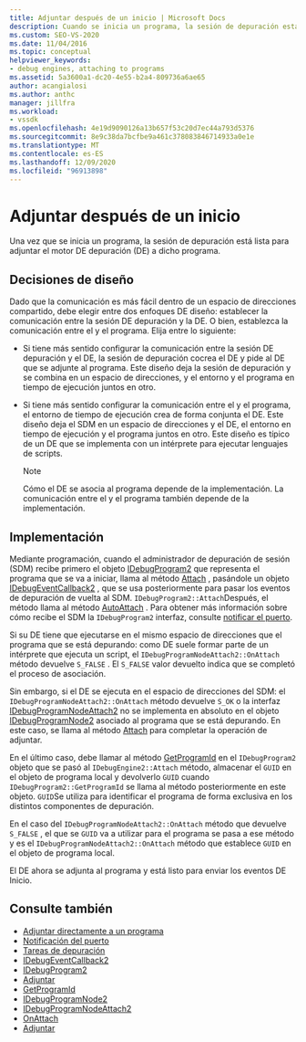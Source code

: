 ```yaml
---
title: Adjuntar después de un inicio | Microsoft Docs
description: Cuando se inicia un programa, la sesión de depuración está lista para adjuntar el motor de depuración al programa. Elija un enfoque de diseño para la comunicación con el motor de depuración.
ms.custom: SEO-VS-2020
ms.date: 11/04/2016
ms.topic: conceptual
helpviewer_keywords:
- debug engines, attaching to programs
ms.assetid: 5a3600a1-dc20-4e55-b2a4-809736a6ae65
author: acangialosi
ms.author: anthc
manager: jillfra
ms.workload:
- vssdk
ms.openlocfilehash: 4e19d9090126a13b657f53c20d7ec44a793d5376
ms.sourcegitcommit: 8e9c38da7bcfbe9a461c378083846714933a0e1e
ms.translationtype: MT
ms.contentlocale: es-ES
ms.lasthandoff: 12/09/2020
ms.locfileid: "96913898"
---
```

# <a name="attach-after-a-launch"></a>Adjuntar después de un inicio
Una vez que se inicia un programa, la sesión de depuración está lista para adjuntar el motor DE depuración (DE) a dicho programa.

## <a name="design-decisions"></a>Decisiones de diseño
 Dado que la comunicación es más fácil dentro de un espacio de direcciones compartido, debe elegir entre dos enfoques DE diseño: establecer la comunicación entre la sesión DE depuración y la DE. O bien, establezca la comunicación entre el y el programa. Elija entre lo siguiente:

- Si tiene más sentido configurar la comunicación entre la sesión DE depuración y el DE, la sesión de depuración cocrea el DE y pide al DE que se adjunte al programa. Este diseño deja la sesión de depuración y se combina en un espacio de direcciones, y el entorno y el programa en tiempo de ejecución juntos en otro.

- Si tiene más sentido configurar la comunicación entre el y el programa, el entorno de tiempo de ejecución crea de forma conjunta el DE. Este diseño deja el SDM en un espacio de direcciones y el DE, el entorno en tiempo de ejecución y el programa juntos en otro. Este diseño es típico de un DE que se implementa con un intérprete para ejecutar lenguajes de scripts.

    > [!NOTE]
    > Cómo el DE se asocia al programa depende de la implementación. La comunicación entre el y el programa también depende de la implementación.

## <a name="implementation"></a>Implementación
 Mediante programación, cuando el administrador de depuración de sesión (SDM) recibe primero el objeto [IDebugProgram2](../../extensibility/debugger/reference/idebugprogram2.md) que representa el programa que se va a iniciar, llama al método [Attach](../../extensibility/debugger/reference/idebugprogram2-attach.md) , pasándole un objeto [IDebugEventCallback2](../../extensibility/debugger/reference/idebugeventcallback2.md) , que se usa posteriormente para pasar los eventos de depuración de vuelta al SDM. `IDebugProgram2::Attach`Después, el método llama al método [AutoAttach](../../extensibility/debugger/reference/idebugprogramnodeattach2-onattach.md) . Para obtener más información sobre cómo recibe el SDM la `IDebugProgram2` interfaz, consulte [notificar el puerto](../../extensibility/debugger/notifying-the-port.md).

 Si su DE tiene que ejecutarse en el mismo espacio de direcciones que el programa que se está depurando: como DE suele formar parte de un intérprete que ejecuta un script, el `IDebugProgramNodeAttach2::OnAttach` método devuelve `S_FALSE` . El `S_FALSE` valor devuelto indica que se completó el proceso de asociación.

 Sin embargo, si el DE se ejecuta en el espacio de direcciones del SDM: el `IDebugProgramNodeAttach2::OnAttach` método devuelve `S_OK` o la interfaz [IDebugProgramNodeAttach2](../../extensibility/debugger/reference/idebugprogramnodeattach2.md) no se implementa en absoluto en el objeto [IDebugProgramNode2](../../extensibility/debugger/reference/idebugprogramnode2.md) asociado al programa que se está depurando. En este caso, se llama al método [Attach](../../extensibility/debugger/reference/idebugengine2-attach.md) para completar la operación de adjuntar.

 En el último caso, debe llamar al método [GetProgramId](../../extensibility/debugger/reference/idebugprogram2-getprogramid.md) en el `IDebugProgram2` objeto que se pasó al `IDebugEngine2::Attach` método, almacenar el `GUID` en el objeto de programa local y devolverlo `GUID` cuando `IDebugProgram2::GetProgramId` se llama al método posteriormente en este objeto. `GUID`Se utiliza para identificar el programa de forma exclusiva en los distintos componentes de depuración.

 En el caso del `IDebugProgramNodeAttach2::OnAttach` método que devuelve `S_FALSE` , el que se `GUID` va a utilizar para el programa se pasa a ese método y es el `IDebugProgramNodeAttach2::OnAttach` método que establece `GUID` en el objeto de programa local.

 El DE ahora se adjunta al programa y está listo para enviar los eventos DE Inicio.

## <a name="see-also"></a>Consulte también
- [Adjuntar directamente a un programa](../../extensibility/debugger/attaching-directly-to-a-program.md)
- [Notificación del puerto](../../extensibility/debugger/notifying-the-port.md)
- [Tareas de depuración](../../extensibility/debugger/debugging-tasks.md)
- [IDebugEventCallback2](../../extensibility/debugger/reference/idebugeventcallback2.md)
- [IDebugProgram2](../../extensibility/debugger/reference/idebugprogram2.md)
- [Adjuntar](../../extensibility/debugger/reference/idebugprogram2-attach.md)
- [GetProgramId](../../extensibility/debugger/reference/idebugprogram2-getprogramid.md)
- [IDebugProgramNode2](../../extensibility/debugger/reference/idebugprogramnode2.md)
- [IDebugProgramNodeAttach2](../../extensibility/debugger/reference/idebugprogramnodeattach2.md)
- [OnAttach](../../extensibility/debugger/reference/idebugprogramnodeattach2-onattach.md)
- [Adjuntar](../../extensibility/debugger/reference/idebugengine2-attach.md)
